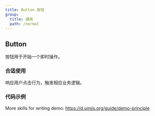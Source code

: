 ```yaml
---
title: Button 按钮
group:
  title: 通用
  path: /normal
---
```


## Button

按钮用于开始一个即时操作。

### 合适使用

响应用户点击行为，触发相应业务逻辑。

### 代码示例

<code src="./demo/type"></code>

More skills for writing demo: https://d.umijs.org/guide/demo-principle

